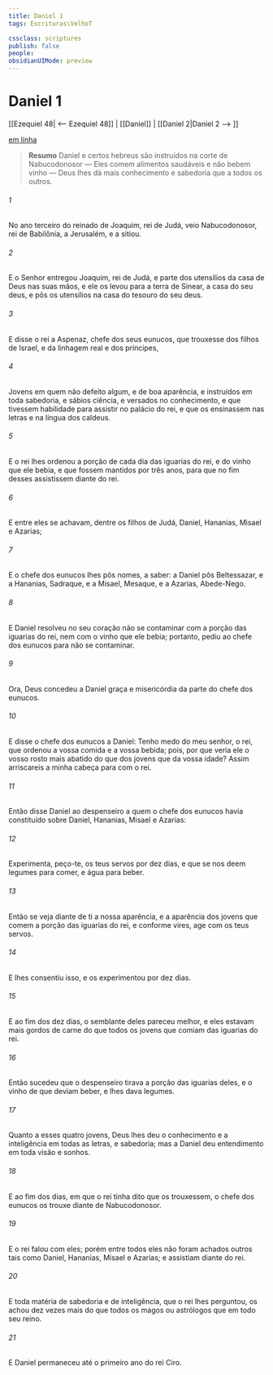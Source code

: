 ```yaml
---
title: Daniel 1
tags: Escrituras\VelhoT

cssclass: scriptures
publish: false
people:
obsidianUIMode: preview
---
```


# Daniel 1
[[Ezequiel 48| <-- Ezequiel 48]] | [[Daniel]] | [[Daniel 2|Daniel 2 --> ]]

[em linha](https://churchofjesuschrist.org/study/scriptures/ot/dan/1?lang=por)

> __Resumo__
Daniel e certos hebreus são instruídos na corte de Nabucodonosor — Eles comem alimentos saudáveis e não bebem vinho — Deus lhes dá mais conhecimento e sabedoria que a todos os outros.

###### 1 
No ano terceiro do reinado de Joaquim, rei de Judá, veio Nabucodonosor, rei de Babilônia, a Jerusalém, e a sitiou.

###### 2 
E o Senhor entregou Joaquim, rei de Judá, e  parte dos utensílios da casa de Deus nas suas mãos, e ele os levou para a terra de Sinear,  a casa do seu deus, e pôs os utensílios na casa do tesouro do seu deus.

###### 3 
E disse o rei a Aspenaz, chefe dos seus eunucos, que trouxesse  dos filhos de Israel, e da linhagem real e dos príncipes,

###### 4 
Jovens em quem não  defeito algum, e de boa aparência, e instruídos em toda sabedoria, e sábios  ciência, e versados no conhecimento, e que tivessem habilidade para assistir no palácio do rei, e que os ensinassem nas letras e na língua dos caldeus.

###### 5 
E o rei lhes ordenou a porção de cada dia das iguarias do rei, e do vinho que ele bebia, e que  fossem mantidos por três anos, para que no fim desses assistissem diante do rei.

###### 6 
E entre eles se achavam, dentre os filhos de Judá, Daniel, Hananias, Misael e Azarias;

###### 7 
E o chefe dos eunucos lhes pôs  nomes, a saber: a Daniel pôs  Beltessazar, e a Hananias,  Sadraque, e a Misael,  Mesaque, e a Azarias,  Abede-Nego.

###### 8 
E Daniel resolveu no seu coração não se contaminar com a porção das iguarias do rei, nem com o vinho que ele bebia; portanto, pediu ao chefe dos eunucos para não se contaminar.

###### 9 
Ora, Deus concedeu a Daniel graça e misericórdia da parte do chefe dos eunucos.

###### 10 
E disse o chefe dos eunucos a Daniel: Tenho medo do meu senhor, o rei, que ordenou a vossa comida e a vossa bebida; pois, por que veria ele o vosso rosto mais abatido do que  dos jovens que  da vossa idade? Assim arriscareis a minha cabeça para com o rei.

###### 11 
Então disse Daniel ao despenseiro a quem o chefe dos eunucos havia constituído sobre Daniel, Hananias, Misael e Azarias:

###### 12 
Experimenta, peço-te, os teus servos por dez dias, e que se nos deem legumes para comer, e água para beber.

###### 13 
Então se veja diante de ti a nossa aparência, e a aparência dos jovens que comem a porção das iguarias do rei, e conforme vires, age com os teus servos.

###### 14 
E lhes consentiu isso, e os experimentou por dez dias.

###### 15 
E ao fim dos dez dias, o semblante deles pareceu melhor, e eles estavam mais gordos de carne do que todos os jovens que comiam das iguarias do rei.

###### 16 
Então sucedeu que o despenseiro tirava a porção das iguarias deles, e o vinho de que deviam beber, e lhes dava legumes.

###### 17 
Quanto a esses quatro jovens, Deus lhes deu o conhecimento e a inteligência em todas as letras, e sabedoria; mas a Daniel deu entendimento em toda visão e sonhos.

###### 18 
E ao fim dos dias, em que o rei tinha dito que os trouxessem, o chefe dos eunucos os trouxe diante de Nabucodonosor.

###### 19 
E o rei falou com eles; porém entre todos eles não foram achados outros tais como Daniel, Hananias, Misael e Azarias; e assistiam diante do rei.

###### 20 
E  toda matéria de sabedoria e de inteligência, que o rei lhes perguntou, os achou dez vezes mais  do que todos os magos ou astrólogos que  em todo  seu reino.

###### 21 
E Daniel permaneceu até o primeiro ano do rei Ciro.

